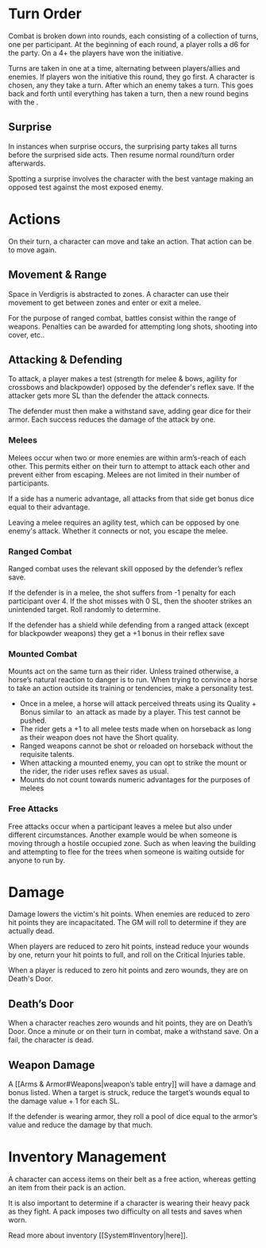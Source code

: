 # Turn Order
Combat is broken down into rounds, each consisting of a collection of turns, one per participant. At the beginning of each round, a player rolls a d6 for the party. On a 4+ the players have won the initiative.

Turns are taken in one at a time, alternating between players/allies and enemies. If players won the initiative this round, they go first. A character is chosen, any they take a turn. After which an enemy takes a turn. This goes back and forth until everything has taken a turn, then a new round begins with the . 
## Surprise
In instances when surprise occurs, the surprising party takes all turns before the surprised side acts. Then resume normal round/turn order afterwards.

Spotting a surprise involves the character with the best vantage making an opposed test against the most exposed enemy.
# Actions
On their turn, a character can move and take an action. That action can be to move again.
## Movement & Range
Space in Verdigris is abstracted to zones. A character can use their movement to get between zones and enter or exit a melee. 

For the purpose of ranged combat, battles consist within the range of weapons. Penalties can be awarded for attempting long shots, shooting into cover, etc..
## Attacking & Defending
To attack, a player makes a test (strength for melee & bows, agility for crossbows and blackpowder) opposed by the defender's reflex save. If the attacker gets more SL than the defender the attack connects. 

The defender must then make a withstand save, adding gear dice for their armor. Each success reduces the damage of the attack by one. 
### Melees
Melees occur when two or more enemies are within arm’s-reach of each other. This permits either on their turn to attempt to attack each other and prevent either from escaping. Melees are not limited in their number of participants.

If a side has a numeric advantage, all attacks from that side get bonus dice equal to their advantage.

Leaving a melee requires an agility test, which can be opposed by one enemy's attack. Whether it connects or not, you escape the melee. 
### Ranged Combat
Ranged combat uses the relevant skill opposed by the defender’s reflex save.

If the defender is in a melee, the shot suffers from -1 penalty for each participant over 4. If the shot misses with 0 SL, then the shooter strikes an unintended target. Roll randomly to determine.

If the defender has a shield while defending from a ranged attack (except for blackpowder weapons) they get a +1 bonus in their reflex save
### Mounted Combat
Mounts act on the same turn as their rider. Unless trained otherwise, a horse’s natural reaction to danger is to run. When trying to convince a horse to take an action outside its training or tendencies, make a personality test. 
+ Once in a melee, a horse will attack perceived threats using its Quality + Bonus similar to  an attack as made by a player. This test cannot be pushed.
+ The rider gets a +1 to all melee tests made when on horseback as long as their weapon does not have the Short quality.
+ Ranged weapons cannot be shot or reloaded on horseback without the requisite talents.
+ When attacking a mounted enemy, you can opt to strike the mount or the rider, the rider uses reflex saves as usual.
+ Mounts do not count towards numeric advantages for the purposes of melees
### Free Attacks
Free attacks occur when a participant leaves a melee but also under different circumstances. Another example would be when someone is moving through a hostile occupied zone. Such as when leaving the building and attempting to flee for the trees when someone is waiting outside for anyone to run by.
# Damage
Damage lowers the victim's hit points. When enemies are reduced to zero hit points they are incapacitated. The GM will roll to determine if they are actually dead.

When players are reduced to zero hit points, instead reduce your wounds by one, return your hit points to full, and roll on the Critical Injuries table.

When a player is reduced to zero hit points and zero wounds, they are on Death's Door.
## Death’s Door
When a character reaches zero wounds and hit points, they are on Death’s Door. Once a minute or on their turn in combat, make a withstand save. On a fail, the character is dead. 
## Weapon Damage
A [[Arms & Armor#Weapons|weapon’s table entry]] will have a damage and bonus listed. When a target is struck, reduce the target’s wounds equal to the damage value + 1 for each SL. 

If the defender is wearing armor, they roll a pool of dice equal to the armor’s value and reduce the damage by that much. 
# Inventory Management
A character can access items on their belt as a free action, whereas getting an item from their pack is an action.

It is also important to determine if a character is wearing their heavy pack as they fight. A pack imposes two difficulty on all tests and saves when worn.

Read more about inventory [[System#Inventory|here]].